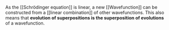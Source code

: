 As the [[Schrödinger equation]] is linear, a new [[Wavefunction]] can be constructed from a [[linear combination]] of other wavefunctions.
This also means that **evolution of superpositions is the superposition of evolutions** of a wavefunction.